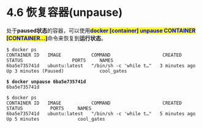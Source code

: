 # 4.6 恢复容器(unpause)

处于**paused状态**的容器，可以使用<mark style="color:blue;">**docker \[container] unpause CONTAINER \[CONTAINER...]**</mark>命令来恢复到**运行状态**。

<pre class="language-bash" data-overflow="wrap"><code class="lang-bash">$ docker ps
CONTAINER ID   IMAGE           COMMAND                   CREATED          STATUS                  PORTS     NAMES
6ba5e735741d   ubuntu:latest   "/bin/sh -c 'while t…"   3 minutes ago    Up 3 minutes (Paused)             cool_gates
<strong>
</strong><strong>$ docker unpause 6ba5e735741d
</strong>6ba5e735741d

$ docker ps
CONTAINER ID   IMAGE           COMMAND                   CREATED          STATUS          PORTS     NAMES
6ba5e735741d   ubuntu:latest   "/bin/sh -c 'while t…"   5 minutes ago    Up 5 minutes              cool_gates
</code></pre>
